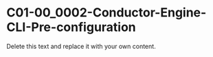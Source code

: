 

# C01-00_0002-Conductor-Engine-CLI-Pre-configuration

Delete this text and replace it with your own content.
